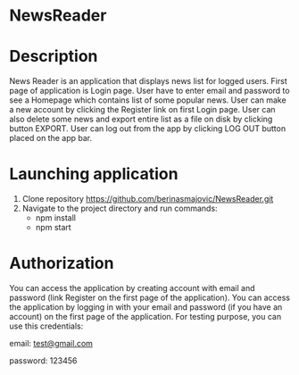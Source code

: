 # NewsReader
# Description
News Reader is an application that displays news list for logged users. First page of application is Login page. User have to enter email and password to see a Homepage which contains list of some popular news. User can make a new account by clicking the Register link on first Login page. User can also delete some news and export entire list as a file on disk by clicking button EXPORT. User can log out from the app by clicking LOG OUT button placed on the app bar.

# Launching application
1. Clone repository https://github.com/berinasmajovic/NewsReader.git
2. Navigate to the project directory and run commands:
   - npm install
   - npm start

# Authorization
You can access the application by creating account with email and password (link Register on the first page of the application).
You can access the application by logging in with your email and password (if you have an account) on the first page of the application.
For testing purpose, you can use this credentials:

email: test@gmail.com

password: 123456
